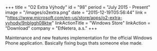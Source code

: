 +++
title = "O2 Extra Výhody"
id = "98"
period = "July 2015 - Present"
image = "/images/o2extra.png"
date = "2015-12-19T05:56:44"
link = "https://www.microsoft.com/en-us/store/apps/o2-extra-vyhody/9nblggh08ktw"
linkActionTitle = "Windows Store"
linkAction = "Download"
company = "EtNetera, a.s."
+++

Maintenance and new features implementation for the official Windows Phone application. Basically fixing bugs thats someone else made. 
